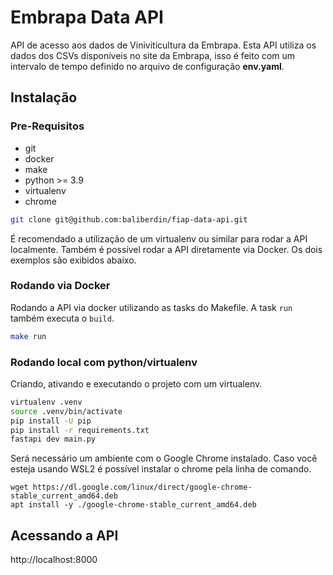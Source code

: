 # Embrapa Data API
API de acesso aos dados de Viniviticultura da Embrapa. Esta API utiliza os dados dos CSVs disponíveis no site da Embrapa, isso é feito com um intervalo de tempo definido no arquivo de configuração **env.yaml**.

## Instalação
### Pre-Requisitos
- git
- docker
- make
- python >= 3.9 
- virtualenv
- chrome

```bash
git clone git@github.com:baliberdin/fiap-data-api.git
```
É recomendado a utilização de um virtualenv ou similar para rodar a API localmente. Também é possível rodar a API diretamente via Docker. Os dois exemplos são exibidos abaixo.

### Rodando via Docker
Rodando a API via docker utilizando as tasks do Makefile.
A task `run` também executa o `build`.
```bash
make run
```

### Rodando local com python/virtualenv
Criando, ativando e executando o projeto com um virtualenv.
```bash
virtualenv .venv
source .venv/bin/activate
pip install -U pip
pip install -r requirements.txt
fastapi dev main.py
```
Será necessário um ambiente com o Google Chrome instalado. Caso você esteja usando WSL2 é possível instalar o chrome pela linha de comando.
```shell
wget https://dl.google.com/linux/direct/google-chrome-stable_current_amd64.deb
apt install -y ./google-chrome-stable_current_amd64.deb
```

## Acessando a API
http://localhost:8000